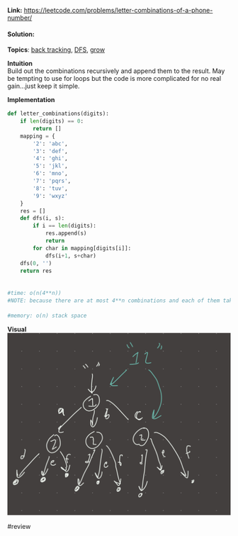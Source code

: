   
**Link:** https://leetcode.com/problems/letter-combinations-of-a-phone-number/  
#### Solution:  
  
**Topics**: [back tracking](back%20tracking.md), [DFS](DFS.md), [grow](grow.md)  
  
**Intuition**  
Build out the combinations recursively and append them to the result. May be tempting to use for loops but the code is more complicated for no real gain...just keep it simple.   
  
**Implementation**  
```python  
def letter_combinations(digits):  
	if len(digits) == 0:  
		return []  
	mapping = {  
		'2': 'abc',  
		'3': 'def',  
		'4': 'ghi',  
		'5': 'jkl',  
		'6': 'mno',  
		'7': 'pqrs',  
		'8': 'tuv',  
		'9': 'wxyz'  
	}  
	res = []  
	def dfs(i, s):  
		if i == len(digits):  
			res.append(s)  
			return  
		for char in mapping[digits[i]]:  
			dfs(i+1, s+char)  
	dfs(0, '')  
	return res  
			  
  
#time: o(n(4**n))   
#NOTE: because there are at most 4**n combinations and each of them takes n time to build  
  
#memory: o(n) stack space  
```  
  
**Visual**   
![IMG_CB7FCBE6762C-1.jpeg](./_pics/IMG_CB7FCBE6762C-1.jpeg)  
  
#review   
  
  
